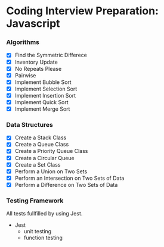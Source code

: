 # Coding Interview Preparation: Javascript

### Algorithms

- [x] Find the Symmetric Differece
- [x] Inventory Update
- [x] No Repeats Please
- [x] Pairwise
- [x] Implement Bubble Sort
- [x] Implement Selection Sort
- [x] Implement Insertion Sort
- [x] Implement Quick Sort
- [x] Implement Merge Sort

### Data Structures

- [x] Create a Stack Class
- [x] Create a Queue Class
- [x] Create a Priority Queue Class
- [x] Create a Circular Queue
- [x] Create a Set Class
- [x] Perform a Union on Two Sets
- [x] Perform an Intersection on Two Sets of Data
- [x] Perform a Difference on Two Sets of Data

### Testing Framework

All tests fullfilled by using Jest.

- Jest
  - unit testing
  - function testing

